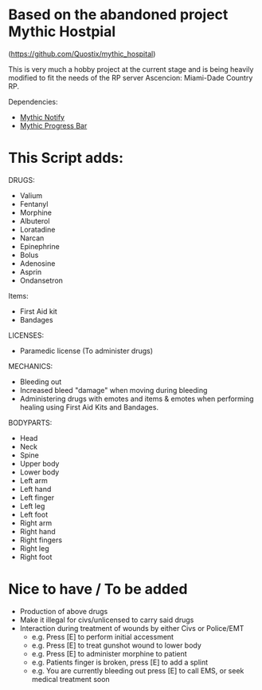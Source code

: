 # Based on the abandoned project Mythic Hostpial
(https://github.com/Quostix/mythic_hospital)

This is very much a hobby project at the current stage and is being heavily modified to fit the needs of the RP server Ascencion: Miami-Dade Country RP.

Dependencies:
- [Mythic Notify](https://github.com/mythicrp/mythic_notify)
- [Mythic Progress Bar](https://github.com/mythicrp/mythic_progbar)

# This Script adds:
DRUGS:
- Valium
- Fentanyl
- Morphine
- Albuterol
- Loratadine
- Narcan
- Epinephrine
- Bolus
- Adenosine
- Asprin
- Ondansetron

Items: 
- First Aid kit
- Bandages

LICENSES:
- Paramedic license (To administer drugs)

MECHANICS:
- Bleeding out
- Increased bleed "damage" when moving during bleeding
- Administering drugs with emotes and items & emotes when performing healing using First Aid Kits and Bandages.

BODYPARTS: 
- Head
- Neck
- Spine
- Upper body
- Lower body
- Left arm
- Left hand
- Left finger
- Left leg
- Left foot
- Right arm
- Right hand
- Right fingers
- Right leg
- Right foot

# Nice to have / To be added

- Production of above drugs
- Make it illegal for civs/unlicensed to carry said drugs
- Interaction during treatment of wounds by either Civs or Police/EMT
    - e.g. Press [E] to perform initial accessment 
    - e.g. Press [E] to treat gunshot wound to lower body
    - e.g. Press [E] to administer morphine to patient
    - e.g. Patients finger is broken, press [E] to add a splint
    - e.g. You are currently bleeding out press [E] to call EMS, or seek medical treatment soon

